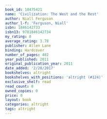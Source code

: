```yaml
---
book_id: 10475421
name: 'Civilization: The West and the Rest'
author: Niall Ferguson
author_l-f: 'Ferguson, Niall'
isbn: 1846142733
isbn13: 9781846142734
my_rating: 0
average_rating: 3.78
publisher: Allen Lane
binding: Hardcover
number_of_pages: 402
year_published: 2011
original_publication_year: 2011
date_added: '2/28/2017'
bookshelves: altright
bookshelves_with_positions: 'altright (#124)'
exclusive_shelf: read
read_count: 0
owned_copies: 0
price: 0
layout: book
categories: altright
tags: altright
---
```

